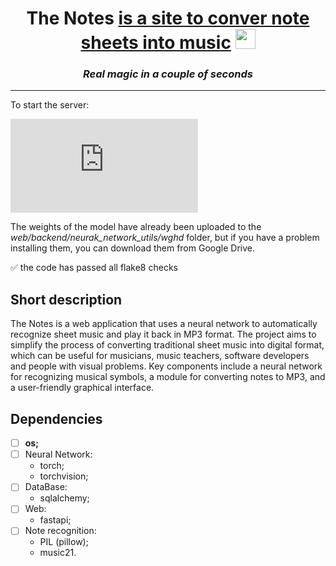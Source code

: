 <h1 align="center">The Notes <a href="https://yandex.ru/images/search?family=yes&text=tim+vfylfhby&pos=1&rpt=simage&img_url=https%3A%2F%2Fc8.alamy.com%2Fcomp%2F2BFYYP9%2Fcute-little-boy-eating-tangerine-isolated-on-white-2BFYYP9.jpg&from=tabbar&lr=213" target="_blank">is a site to conver note sheets into music</a> 
<img src="https://github.com/blackcater/blackcater/blob/main/images/Hi.gif" height="32"/></h1>
<h3 align="center"><i> Real magic in a couple of seconds </i></h3>
<hr>
To start the server:

[![Typing SVG](https://readme-typing-svg.herokuapp.com?color=%2336BCF7&lines=>+python+main.py)](https://git.io/typing-svg)

The weights of the model have already been uploaded to the <i> web/backend/neurak_network_utils/wghd </i> folder, but if you have a problem installing them, you can download them from Google Drive.

:white_check_mark: the code has passed all flake8 checks

## Short description

The Notes is a web application that uses a neural network to automatically recognize sheet music and play it back in MP3 format. The project aims to simplify the process of converting traditional sheet music into digital format, which can be useful for musicians, music teachers, software developers and people with visual problems. Key components include a neural network for recognizing musical symbols, a module for converting notes to MP3, and a user-friendly graphical interface.

## Dependencies
- [ ]  **os;**
- [ ] Neural Network:
  - torch;
  - torchvision;
- [ ] DataBase:
  - sqlalchemy;
- [ ] Web:
  - fastapi;
- [ ] Note recognition:
  - PIL (pillow);
  - music21.
